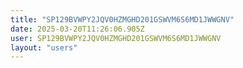 ```yaml
---
title: "SP129BVWPY2JQV0HZMGHD201GSWVM6S6MD1JWWGNV"
date: 2025-03-20T11:26:06.905Z
user: SP129BVWPY2JQV0HZMGHD201GSWVM6S6MD1JWWGNV
layout: "users"
---
```

    